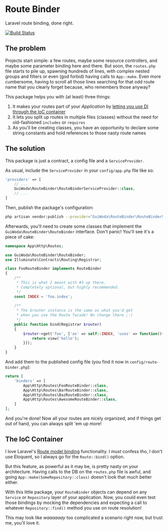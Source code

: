 # Route Binder
Laravel route binding, done right.

[![Build Status](https://travis-ci.org/guiwoda/route-binder.svg?branch=master)](https://travis-ci.org/guiwoda/route-binder)

## The problem
Projects start simple: a few routes, maybe some resource controllers, and maybe some parameter binding here and there.
But soon, the `routes.php` file starts to pile up, spawning hundreds of lines, with complex nested groups and filters
or even (god forbid) having calls to `App::make`. Even more cumbersome, having to scroll all those lines searching for
that odd route name that you clearly forget because, who remembers those anyway?

This package helps you with (at least) three things:

1. It makes your routes part of your *Application* by [letting you use DI through the IoC container](#ioc)
2. It lets you split up routes in multiple files (classes) without the need for old-fashioned `includes` or `requires`
3. As you'll be creating classes, you have an opportunity to declare some string constants and hold references to those nasty route names

## The solution
This package is just a contract, a config file and a `ServiceProvider`.

As usual, include the `ServiceProvider` in your `config/app.php` file like so:

```php
'providers' => [
    // ...
    GuiWoda\RouteBinder\RouteBinderServiceProvider::class,
    // ...
]
```

Then, publish the package's configuration:

```bash
php artisan vendor:publish --provider="GuiWoda\RouteBinder\RouteBinderServiceProvider"
```

Afterwards, you'll need to create some classes that implement the `GuiWoda\RouteBinder\RouteBinder` interface.
Don't panic! You'll see it's a piece of cake:
 
```php
namespace App\Http\Routes;

use GuiWoda\RouteBinder\RouteBinder;
use Illuminate\Contracts\Routing\Registrar;

class FooRouteBinder implements RouteBinder
{
    /**
     * This is what I meant with #3 up there.
     * Completely optional, but highly recommended.
     */
    const INDEX = 'foo.index';
    
    /**
     * The $router instance is the same as what you'd get
     * when you use the Route facade! No change there ;-)
     */
    public function bind(Registrar $router)
    {
        $router->get('foo', ['as' => self::INDEX, 'uses' => function(){
            return view('hello');
        }]);
    }
}
```

And add them to the published config file (you find it now in `config/route-binder.php`):

```php
return [
    'binders' => [
        App\Http\Routes\FooRouteBinder::class,
        App\Http\Routes\BarRouteBinder::class,
        App\Http\Routes\BazRouteBinder::class,
        App\Http\Routes\AwesomeRouteBinder::class,
    ]
];
```

And you're done! Now all your routes are nicely organized, and if things get out of hand, you can always split 'em up more!

## <a name="ioc"></a> The IoC Container
I love Laravel's [Route model binding](http://laravel.com/docs/routing#route-model-binding) functionality. I must 
confess tho, I don't use Eloquent, so I always go for the `Route::bind()` option.

But this feature, as powerful as it may be, is pretty nasty on your architecture. Having calls to the DB on the `routes.php` file
is awful, and going `App::make(SomeRepository::class)` doesn't look that much better either.
 
With this little package, your `RouteBinder` objects can depend on any `Service` or `Repository` layer of your application.
Now, you could even test those bindings by mocking the dependencies and expecting a call to whatever `Repository::find()` method 
you use on route resolution!
 
This may look like _waaaaaay_ too complicated a scenario right now, but trust me, you'll love it.
